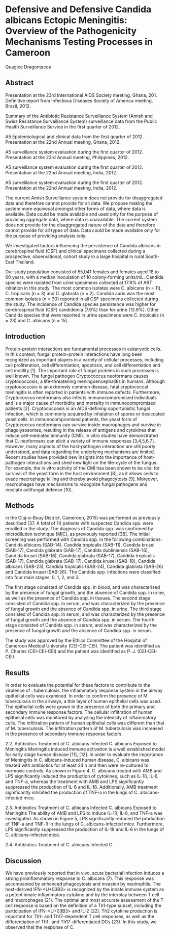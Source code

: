 #  Defensive and Defensive Candida albicans Ectopic Meningitis: Overview of the Pathogenicity Mechanisms Testing Processes in Cameroon
Quaglee Dragontacos


## Abstract
Presentation at the 23rd International AIDS Society meeting, Ghana, 201. Definitive report from Infectious Diseases Society of America meeting, Brazil, 2012.

Summary of the Antibiotic Resistance Surveillance System (Amish and Swiss Resistance Surveillance System) surveillance data from the Public Health Surveillance Service in the first quarter of 2012.

A5 Epidemiological and clinical data from the first quarter of 2012. Presentation at the 22nd Annual meeting, Ghana, 2012.

A5 surveillance system evaluation during the first quarter of 2012. Presentation at the 23rd Annual meeting, Philippines, 2012.

A5 surveillance system evaluation during the first quarter of 2012. Presentation at the 22nd Annual meeting, India, 2012.

A5 surveillance system evaluation during the first quarter of 2012. Presentation at the 22nd Annual meeting, India, 2012.

The current Amish Surveillance system does not provide for disaggregated data and therefore cannot provide for all data. We propose making the system more equivocal amongst other forms of data, where data is available. Data could be made available and used only for the purpose of providing aggregate data, where data is unavailable. The current system does not provide for the disaggregated nature of the data and therefore cannot provide for all types of data. Data could be made available only for the purpose of providing analysis only.

We investigated factors influencing the persistence of Candida albicans in cerebrospinal fluid (CSF) and clinical specimens collected during a prospective, observational, cohort study in a large hospital in rural South-East Thailand.

Our study population consisted of 55,041 females and females aged 18 to 60 years, with a median inoculation of 10 colony-forming units/mL. Candida species were isolated from urine specimens collected at 17.9% of ART initiation in this study. The most common isolates were C. albicans (n = 11), C. tropicalis (n = 3) and C. glabrata (n = 2). Candida auris was the most common isolates (n = 30) reported in all CSF specimens collected during the study. The incidence of Candida species persistence was higher for cerebrospinal fluid (CSF) candidemia (7.9%) than for urine (13.9%). Other Candida species that were reported in urine specimens were C. tropicalis (n = 23) and C. albicans (n = 15).


## Introduction
Protein-protein interactions are fundamental processes in eukaryotic cells. In this context, fungal protein-protein interactions have long been recognized as important players in a variety of cellular processes, including cell proliferation, cell differentiation, apoptosis, and cell differentiation and cell motility [1]. The important role of fungal proteins in such processes is well known. The fungal pathogen Cryptococcus neoformans causes cryptococcosis, a life-threatening meningoencephalitis in humans. Although cryptococcosis is an extremely common disease, fatal cryptococcal meningitis is often reported in patients with immune defects. Furthermore, Cryptococcus neoformans also infects immunocompromised individuals and is a major cause of morbidity and mortality in immunocompromised patients [2]. Cryptococcosis is an AIDS-defining opportunistic fungal infection, which is commonly acquired by inhalation of spores or desiccated yeast cells. In immunocompromised patients, the yeast form of Cryptococcus neoformans can survive inside macrophages and survive in phagolysosomes, resulting in the release of antigens and cytokines that induce cell-mediated immunity (CMI). In vitro studies have demonstrated that C. neoformans can elicit a variety of immune responses [3,4,5,6,7]. However, many aspects of the host-pathogen interaction are still poorly understood, and data regarding the underlying mechanisms are limited. Recent studies have provided new insights into the importance of host-pathogen interactions and shed new light on the life-cycle of the fungus. For example, the in vitro activity of the CMI has been shown to be vital for survival of the yeast form in the host environment [8], as it allows cells to evade macrophage killing and thereby avoid phagocytosis [9]. Moreover, macrophages have mechanisms to recognize fungal pathogens and mediate antifungal defense [10].


## Methods
in the Cluj-e-Bouy District, Cameroon, 2015) was performed as previously described [37. A total of 14 patients with suspected Candida spp. were enrolled in the study. The diagnosis of Candida spp. was confirmed by microdilution technique (MIC), as previously reported [38]. The initial screening was performed with Candida spp. in the following combinations: Candida albicans (SAB-14), Candida tropicalis (SAB-11), Candida krusei (SAB-17), Candida glabrata (SAB-17), Candida dubliniensis (SAB-16), Candida krusei (SAB-16), Candida glabrata (SAB-17), Candida tropicalis (SAB-17), Candida glabrata (SAB-17), Candida krusei (SAB-18), Candida albicans (SAB-23), Candida tropicalis (SAB-24), Candida glabrata (SAB-26) and Candida krusei (SAB-26). The Candida spp. infections were classified into four main stages: 0, 1, 2, and 3.

The first stage consisted of Candida spp. in blood, and was characterized by the presence of fungal growth, and the absence of Candida spp. in urine, as well as the presence of Candida spp. in tissues. The second stage consisted of Candida spp. in serum, and was characterized by the presence of fungal growth and the absence of Candida spp. in urine. The third stage consisted of Candida spp. in serum, and was characterized by the presence of fungal growth and the absence of Candida spp. in serum. The fourth stage consisted of Candida spp. in serum, and was characterized by the presence of fungal growth and the absence of Candida spp. in serum.

The study was approved by the Ethics Committee of the Hospital of Cameroon Medical University (CEI-CEI-CEI). The patient was identified as P. Charles (CEI-CEI-CEI) and the patient was identified as P. J. (CEI-CEI-CEI).


## Results
In order to evaluate the potential for these factors to contribute to the virulence of . tuberculosis, the inflammatory response system in the airway epithelial cells was examined. In order to confirm the presence of M. tuberculosis in the airways, a thin layer of human epithelial cells was used. The epithelial cells were grown in the presence of both the primary and secondary immune response factors. The cellular infiltration of human epithelial cells was monitored by analyzing the intensity of inflammatory cells. The infiltration pattern of human epithelial cells was different than that of M. tuberculosis. The infiltration pattern of M. tuberculosis was increased in the presence of secondary immune response factors.

2.2. Antibiotics Treatment of C. albicans Infected C. albicans Exposed to Meningitis
Meningitis induced immune activation is a well established model for early stage human disease [11], [12]. In order to evaluate the importance of Meningitis in C. albicans-induced human disease, C. albicans was treated with antibiotics for at least 24 h and then were re-cultured to normoxic controls. As shown in Figure 4, C. albicans treated with AMB and LPS significantly induced the production of cytokines, such as IL-1ß, IL-6, and TNF-a, whereas the treatment with AMB and LPS significantly suppressed the production of IL-6 and IL-1ß. Additionally, AMB treatment significantly inhibited the production of TNF-a in the lungs of C. albicans-infected mice.

2.3. Antibiotics Treatment of C. albicans Infected C. albicans Exposed to Meningitis
The ability of AMB and LPS to induce IL-1ß, IL-6, and TNF-a was investigated. As shown in Figure 5, LPS significantly reduced the production of TNF-a and TNF-ß in the lungs of C. albicans-infected mice. Furthermore, LPS significantly suppressed the production of IL-1ß and IL-6 in the lungs of C. albicans-infected mice.

2.4. Antibiotics Treatment of C. albicans Infected C.


## Discussion
We have previously reported that in vivo, acute bacterial infection induces a strong proinflammatory response to C. albicans (7). This response was accompanied by enhanced phagocytosis and invasion by neutrophils. The host-derived IFN-<U+03B3> is recognized by the innate immune system as a potent innate inflammatory cytokine and by the interplay between T cell and macrophages (21). The optimal and most accurate assessment of the T cell response is based on the definition of a Th1-type subset, including the participation of IFN-<U+03B3> and IL-2 (22). Th2 cytokine production is important for Th1- and Th17-dependent T cell responses, as well as the differentiation of Th1- and Th17-differentiated DCs (23). In this study, we observed that the response of C.

